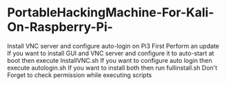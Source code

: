 # PortableHackingMachine-For-Kali-On-Raspberry-Pi-
Install VNC server and configure auto-login on Pi3
First Perform an update
If you want to install GUI and VNC server and configure it to auto-start at boot then execute InstallVNC.sh 
If you want to configure auto login then execute autologin.sh
If you want to install both then run fullinstall.sh
Don't Forget to check permission while executing scripts
